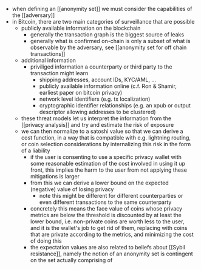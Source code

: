 - when defining an [[anonymity set]] we must consider the capabilities of the [[adversary]]
- in Bitcoin, there are two main categories of surveillance that are possible
	- publicly available information on the blockchain
		- generally the transaction graph is the biggest source of leaks
        - generally what is confirmed on-chain is only a subset of what is observable by the adversary, see [[anonymity set for off chain transactions]]
	- additional information
		- priviliged information a counterparty or third party to the transaction might learn
			- shipping addresses, account IDs, KYC/AML, ...
			- publicly available information online (c.f. Ron & Shamir, earliest paper on bitcoin privacy)
			- network level identifiers (e.g. tx localization)
			- cryptographic identifier relationships (e.g. an xpub or output descriptor allowing addresses to be clustered)
	- these threat models let us interpret the information from the [[privacy analysis]] and try and estimate the risk of exposure
	- we can then normalize to a satoshi value so that we can derive a cost function, in a way that is compatible with e.g. lightning routing, or coin selection considerations by internalizing this risk in the form of a liability
		- if the user is consenting to use a specific privacy wallet with some reasonable estimation of the cost involved in using it up front, this implies the harm to the user from not applying these mitigations is larger
		- from this we can derive a lower bound on the expected (negative) value of losing privacy
			- note this might be different for different counterparties or even different transactions to the same counterparty
		- concretely this means the face value of coins whose privacy metrics are below the threshold is discounted by at least the lower bound, i.e. non-private coins are worth less to the user, and it is the wallet's job to get rid of them, replacing with coins that are private according to the metrics, and minimizing the cost of doing this
		- the expectation values are also related to beliefs about [[Sybil resistance]], namely the notion of an anonymity set is contingent on the set actually comprising of
